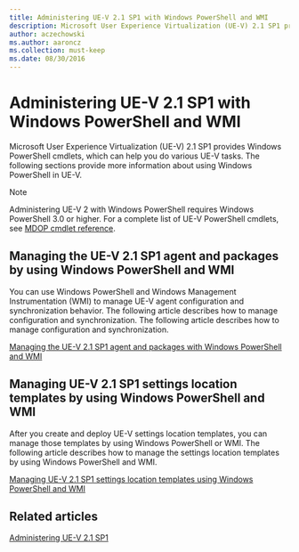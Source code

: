 ```yaml
---
title: Administering UE-V 2.1 SP1 with Windows PowerShell and WMI
description: Microsoft User Experience Virtualization (UE-V) 2.1 SP1 provides Windows PowerShell cmdlets, which can help you do various UE-V tasks.
author: aczechowski
ms.author: aaroncz
ms.collection: must-keep
ms.date: 08/30/2016
---
```


# Administering UE-V 2.1 SP1 with Windows PowerShell and WMI

Microsoft User Experience Virtualization (UE-V) 2.1 SP1 provides Windows PowerShell cmdlets, which can help you do various UE-V tasks. The following sections provide more information about using Windows PowerShell in UE-V.

> [!NOTE]
> Administering UE-V 2 with Windows PowerShell requires Windows PowerShell 3.0 or higher. For a complete list of UE-V PowerShell cmdlets, see [MDOP cmdlet reference](/powershell/mdop/get-started).

## Managing the UE-V 2.1 SP1 agent and packages by using Windows PowerShell and WMI

You can use Windows PowerShell and Windows Management Instrumentation (WMI) to manage UE-V agent configuration and synchronization behavior. The following article describes how to manage configuration and synchronization. The following article describes how to manage configuration and synchronization.

[Managing the UE-V 2.1 SP1 agent and packages with Windows PowerShell and WMI](managing-the-ue-v-2x-agent-and-packages-with-windows-powershell-and-wmi-both-uevv2.md)

## Managing UE-V 2.1 SP1 settings location templates by using Windows PowerShell and WMI

After you create and deploy UE-V settings location templates, you can manage those templates by using Windows PowerShell or WMI. The following article describes how to manage the settings location templates by using Windows PowerShell and WMI.

[Managing UE-V 2.1 SP1 settings location templates using Windows PowerShell and WMI](managing-ue-v-2x-settings-location-templates-using-windows-powershell-and-wmi-both-uevv2.md)

## Related articles

[Administering UE-V 2.1 SP1](administering-ue-v-2x-new-uevv2.md)
